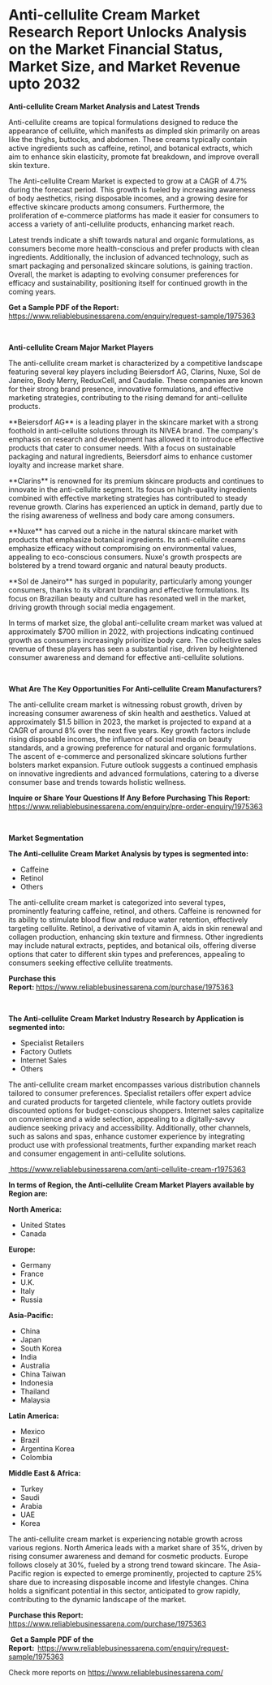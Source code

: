 <p><h1>Anti-cellulite Cream Market Research Report Unlocks Analysis on the Market Financial Status, Market Size, and Market Revenue upto 2032</h1></p><p><strong>Anti-cellulite Cream Market Analysis and Latest Trends</strong></p>
<p><p>Anti-cellulite creams are topical formulations designed to reduce the appearance of cellulite, which manifests as dimpled skin primarily on areas like the thighs, buttocks, and abdomen. These creams typically contain active ingredients such as caffeine, retinol, and botanical extracts, which aim to enhance skin elasticity, promote fat breakdown, and improve overall skin texture.</p><p>The Anti-cellulite Cream Market is expected to grow at a CAGR of 4.7% during the forecast period. This growth is fueled by increasing awareness of body aesthetics, rising disposable incomes, and a growing desire for effective skincare products among consumers. Furthermore, the proliferation of e-commerce platforms has made it easier for consumers to access a variety of anti-cellulite products, enhancing market reach.</p><p>Latest trends indicate a shift towards natural and organic formulations, as consumers become more health-conscious and prefer products with clean ingredients. Additionally, the inclusion of advanced technology, such as smart packaging and personalized skincare solutions, is gaining traction. Overall, the market is adapting to evolving consumer preferences for efficacy and sustainability, positioning itself for continued growth in the coming years.</p></p>
<p><strong>Get a Sample PDF of the Report:&nbsp;</strong> <a href="https://www.reliablebusinessarena.com/enquiry/request-sample/1975363?utm_campaign=1841&utm_medium=2&utm_source=Github&utm_content=ia&utm_term=06042025&utm_id=anti-cellulite-cream">https://www.reliablebusinessarena.com/enquiry/request-sample/1975363</a></p>
<p>&nbsp;</p>
<p><strong>Anti-cellulite Cream Major Market Players</strong></p>
<p><p>The anti-cellulite cream market is characterized by a competitive landscape featuring several key players including Beiersdorf AG, Clarins, Nuxe, Sol de Janeiro, Body Merry, ReduxCell, and Caudalie. These companies are known for their strong brand presence, innovative formulations, and effective marketing strategies, contributing to the rising demand for anti-cellulite products.</p><p>**Beiersdorf AG** is a leading player in the skincare market with a strong foothold in anti-cellulite solutions through its NIVEA brand. The company's emphasis on research and development has allowed it to introduce effective products that cater to consumer needs. With a focus on sustainable packaging and natural ingredients, Beiersdorf aims to enhance customer loyalty and increase market share.</p><p>**Clarins** is renowned for its premium skincare products and continues to innovate in the anti-cellulite segment. Its focus on high-quality ingredients combined with effective marketing strategies has contributed to steady revenue growth. Clarins has experienced an uptick in demand, partly due to the rising awareness of wellness and body care among consumers.</p><p>**Nuxe** has carved out a niche in the natural skincare market with products that emphasize botanical ingredients. Its anti-cellulite creams emphasize efficacy without compromising on environmental values, appealing to eco-conscious consumers. Nuxe's growth prospects are bolstered by a trend toward organic and natural beauty products.</p><p>**Sol de Janeiro** has surged in popularity, particularly among younger consumers, thanks to its vibrant branding and effective formulations. Its focus on Brazilian beauty and culture has resonated well in the market, driving growth through social media engagement.</p><p>In terms of market size, the global anti-cellulite cream market was valued at approximately $700 million in 2022, with projections indicating continued growth as consumers increasingly prioritize body care. The collective sales revenue of these players has seen a substantial rise, driven by heightened consumer awareness and demand for effective anti-cellulite solutions.</p></p>
<p>&nbsp;</p>
<p><strong>What Are The Key Opportunities For Anti-cellulite Cream Manufacturers?</strong></p>
<p><p>The anti-cellulite cream market is witnessing robust growth, driven by increasing consumer awareness of skin health and aesthetics. Valued at approximately $1.5 billion in 2023, the market is projected to expand at a CAGR of around 8% over the next five years. Key growth factors include rising disposable incomes, the influence of social media on beauty standards, and a growing preference for natural and organic formulations. The ascent of e-commerce and personalized skincare solutions further bolsters market expansion. Future outlook suggests a continued emphasis on innovative ingredients and advanced formulations, catering to a diverse consumer base and trends towards holistic wellness.</p></p>
<p><strong>Inquire or Share Your Questions If Any Before Purchasing This Report:</strong> <a href="https://www.reliablebusinessarena.com/enquiry/pre-order-enquiry/1975363?utm_campaign=1841&utm_medium=2&utm_source=Github&utm_content=ia&utm_term=06042025&utm_id=anti-cellulite-cream">https://www.reliablebusinessarena.com/enquiry/pre-order-enquiry/1975363</a></p>
<p>&nbsp;</p>
<p><strong>Market Segmentation</strong></p>
<p><strong>The Anti-cellulite Cream Market Analysis by types is segmented into:</strong></p>
<p><ul><li>Caffeine</li><li>Retinol</li><li>Others</li></ul></p>
<p><p>The anti-cellulite cream market is categorized into several types, prominently featuring caffeine, retinol, and others. Caffeine is renowned for its ability to stimulate blood flow and reduce water retention, effectively targeting cellulite. Retinol, a derivative of vitamin A, aids in skin renewal and collagen production, enhancing skin texture and firmness. Other ingredients may include natural extracts, peptides, and botanical oils, offering diverse options that cater to different skin types and preferences, appealing to consumers seeking effective cellulite treatments.</p></p>
<p><strong>Purchase this Report:&nbsp;</strong><a href="https://www.reliablebusinessarena.com/purchase/1975363?utm_campaign=1841&utm_medium=2&utm_source=Github&utm_content=ia&utm_term=06042025&utm_id=anti-cellulite-cream">https://www.reliablebusinessarena.com/purchase/1975363</a></p>
<p>&nbsp;</p>
<p><strong>The Anti-cellulite Cream Market Industry Research by Application is segmented into:</strong></p>
<p><ul><li>Specialist Retailers</li><li>Factory Outlets</li><li>Internet Sales</li><li>Others</li></ul></p>
<p><p>The anti-cellulite cream market encompasses various distribution channels tailored to consumer preferences. Specialist retailers offer expert advice and curated products for targeted clientele, while factory outlets provide discounted options for budget-conscious shoppers. Internet sales capitalize on convenience and a wide selection, appealing to a digitally-savvy audience seeking privacy and accessibility. Additionally, other channels, such as salons and spas, enhance customer experience by integrating product use with professional treatments, further expanding market reach and consumer engagement in anti-cellulite solutions.</p></p>
<p><a href="https://www.reliablebusinessarena.com/anti-cellulite-cream-r1975363?utm_campaign=1841&utm_medium=2&utm_source=Github&utm_content=ia&utm_term=06042025&utm_id=anti-cellulite-cream">&nbsp;https://www.reliablebusinessarena.com/anti-cellulite-cream-r1975363</a></p>
<p><strong>In terms of Region, the Anti-cellulite Cream Market Players available by Region are:</strong></p>
<p>
    <p> <strong> North America: </strong>
        <ul>
            <li>United States</li>
            <li>Canada</li>
        </ul>
        </p> 
    <p> <strong> Europe: </strong>
        <ul>
            <li>Germany</li>
            <li>France</li>
            <li>U.K.</li>
            <li>Italy</li>
            <li>Russia</li>
        </ul>
        </p> 
    <p> <strong> Asia-Pacific: </strong>
        <ul>
            <li>China</li>
            <li>Japan</li>
            <li>South Korea</li>
            <li>India</li>
            <li>Australia</li>
            <li>China Taiwan</li>
            <li>Indonesia</li>
            <li>Thailand</li>
            <li>Malaysia</li>
        </ul>
        </p> 
    <p> <strong> Latin America: </strong>
        <ul>
            <li>Mexico</li>
            <li>Brazil</li>
            <li>Argentina Korea</li>
            <li>Colombia</li>
        </ul>
        </p> 
    <p> <strong> Middle East & Africa: </strong>
        <ul>
            <li>Turkey</li>
            <li>Saudi</li>
            <li>Arabia</li>
            <li>UAE</li>
            <li>Korea</li>
        </ul>
    </p>
    </p>
<p><p>The anti-cellulite cream market is experiencing notable growth across various regions. North America leads with a market share of 35%, driven by rising consumer awareness and demand for cosmetic products. Europe follows closely at 30%, fueled by a strong trend toward skincare. The Asia-Pacific region is expected to emerge prominently, projected to capture 25% share due to increasing disposable income and lifestyle changes. China holds a significant potential in this sector, anticipated to grow rapidly, contributing to the dynamic landscape of the market.</p></p>
<p><strong>Purchase this Report: </strong><a href="https://www.reliablebusinessarena.com/purchase/1975363?utm_campaign=1841&utm_medium=2&utm_source=Github&utm_content=ia&utm_term=06042025&utm_id=anti-cellulite-cream">https://www.reliablebusinessarena.com/purchase/1975363</a></p>
<p>&nbsp;<strong>Get a Sample PDF of the Report:&nbsp;&nbsp;</strong><a href="https://www.reliablebusinessarena.com/enquiry/request-sample/1975363?utm_campaign=1841&utm_medium=2&utm_source=Github&utm_content=ia&utm_term=06042025&utm_id=anti-cellulite-cream">https://www.reliablebusinessarena.com/enquiry/request-sample/1975363</a></p>
<p><strong></strong></p>
<p>Check more reports on <a href="https://www.reliablebusinessarena.com/?utm_campaign=1841&utm_medium=2&utm_source=Github&utm_content=ia&utm_term=06042025&utm_id=anti-cellulite-cream">https://www.reliablebusinessarena.com/</a></p>